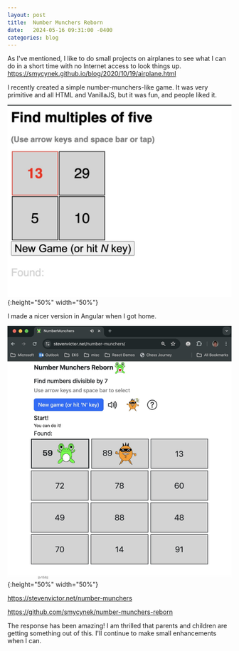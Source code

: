 ```yaml
---
layout: post
title:  Number Munchers Reborn
date:   2024-05-16 09:31:00 -0400
categories: blog
---
```


As I've mentioned, I like to do small projects on airplanes to see
what I can do in a short time with no Internet access to look things up.
<https://smycynek.github.io/blog/2020/10/19/airplane.html>

I recently created a simple number-munchers-like game.
It was very primitive and all HTML and VanillaJS, but it was
fun, and people liked it.

![Number Munchers](/assets/images/multiples.jpg){:height="50%" width="50%"}


I made a nicer version in Angular
when I got home.

![Number Munchers Reborn](/assets/images/number-munchers.jpg){:height="50%" width="50%"}

<https://stevenvictor.net/number-munchers>

<https://github.com/smycynek/number-munchers-reborn>

The response has been amazing!  I am thrilled that parents and
children are getting something out of this.  I'll continue to make
small enhancements when I can.